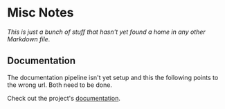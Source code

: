 # Misc Notes
_This is just a bunch of stuff that hasn't yet found a home in any other Markdown file_.

## Documentation
The documentation pipeline isn't yet setup and this the following points to the wrong url. Both need to be done.

Check out the project's [documentation](http://shearichard.github.io/drf-cc-sandbox/).
